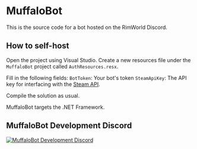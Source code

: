 # MuffaloBot

This is the source code for a bot hosted on the RimWorld Discord. 



## How to self-host

Open the project using Visual Studio. Create a new resources file under the `MuffaloBot` project called `AuthResources.resx`. 

Fill in the following fields:
`BotToken`: Your bot's token
`SteamApiKey`: The API key for interfacing with the [Steam API](http://steamcommunity.com/dev/apikey).

Compile the solution as usual.

MuffaloBot targets the .NET Framework.

## MuffaloBot Development Discord

[![MuffaloBot Development Discord](https://discordapp.com/api/guilds/391377136256024577/embed.png?style=banner1)](https://discord.gg/6MHVepE)
